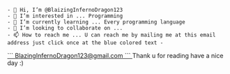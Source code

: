```
- 👋 Hi, I’m @BlaizingInfernoDragon123
- 👀 I’m interested in ... Programming 
- 🌱 I’m currently learning ... Every programming language
- 💞️ I’m looking to collaborate on ... 
- 📫 How to reach me ... U can reach me by mailing me at this email address just click once at the blue colored text -
```
<a href="mailto:bibhabbarua@gmail.com">
```
BlazingInfernoDragon123@gmail.com
```
</a>
Thank u for reading have a nice day :)


<!---
BlaizingInfernoDragon123/BlaizingInfernoDragon123 is a ✨ special ✨ repository because its `README.md` (this file) appears on your GitHub profile.
You can click the Preview link to take a look at your changes.
--->
